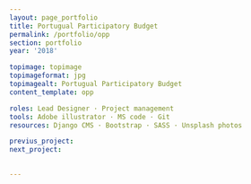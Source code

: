 ```yaml
---
layout: page_portfolio
title: Portugual Participatory Budget
permalink: /portfolio/opp
section: portfolio
year: '2018'

topimage: topimage
topimageformat: jpg
topimagealt: Portugual Participatory Budget
content_template: opp

roles: Lead Designer · Project management 
tools: Adobe illustrator · MS code · Git
resources: Django CMS · Bootstrap · SASS · Unsplash photos

previus_project:
next_project:

  
---
```




